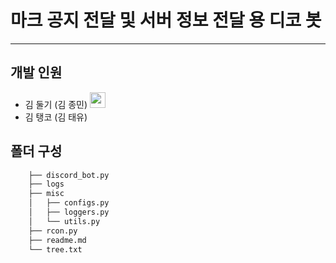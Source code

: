 # 마크 공지 전달 및 서버 정보 전달 용 디코 봇
---
## 개발 인원
- 김 둘기 (김 종민) <a href=https://github.com/EvoDmiK><img src='https://avatars.githubusercontent.com/u/93193661?v=4' width=25></a>
- 김 탱코 (김 태유)

## 폴더 구성
``` bash
    ├── discord_bot.py
    ├── logs
    ├── misc
    │   ├── configs.py
    │   ├── loggers.py
    │   └── utils.py
    ├── rcon.py
    ├── readme.md
    └── tree.txt
```

